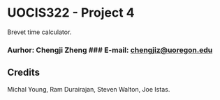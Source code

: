 # UOCIS322 - Project 4 #
Brevet time calculator.

### Aurhor: Chengji Zheng			### E-mail: chengjiz@uoregon.edu



## Credits

Michal Young, Ram Durairajan, Steven Walton, Joe Istas.